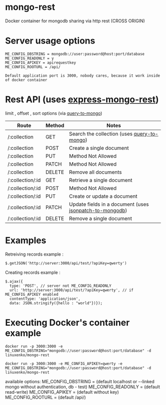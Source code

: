 # mongo-rest
Docker container for mongodb sharing via http rest (CROSS ORIGIN)

# Server usage options

	ME_CONFIG_DBSTRING = mongodb://user:password@host:port/database
	ME_CONFIG_READONLY = y  
	ME_CONFIG_APIKEY = apirequestkey
	ME_CONFIG_ROOTURL = /api/
	
	Default application port is 3000, nobody cares, because it work inside of docker container
	
# Rest API (uses [express-mongo-rest](https://github.com/pbatey/express-mongo-rest))

limit , offset , sort options (via [query-to-mongo](https://www.npmjs.com/package/query-to-mongo))

| Route            | Method | Notes                       |
| ---------------- | ------ | --------------------------- |
| /:collection     | GET    | Search the collection (uses [query-to-mongo](https://www.npmjs.com/package/query-to-mongo)) |
| /:collection     | POST   | Create a single document    |
| /:collection     | PUT    | Method Not Allowed          |
| /:collection     | PATCH  | Method Not Allowed          |
| /:collection     | DELETE | Remove all documents        |
| /:collection/:id | GET    | Retrieve a single document  |
| /:collection/:id | POST   | Method Not Allowed          |
| /:collection/:id | PUT    | Create or update a document |
| /:collection/:id | PATCH  | Update fields in a document (uses [jsonpatch-to-mongodb](https://www.npmjs.com/package/jsonpatch-to-mongodb)) |
| /:collection/:id | DELETE | Remove a single document    |


# Examples 

Retreiving records example :
```
$.getJSON('http://server:3000/api/test/?apiKey=qwerty')
```

Creating records example :
```
$.ajax({ 
  type: 'POST', // server not ME_CONFIG_READONLY 
  url: 'http://server:3000/api/test/?apiKey=qwerty', // if ME_CONFIG_APIKEY enabled 
  contentType: 'application/json',
  data: JSON.stringify({hello : "world"})});
```

# Executing Docker's container example 

```
docker run -p 3000:3000 -e ME_CONFIG_DBSTRING="mongodb://user:password@host:port/database" -d linuxenko/mongo-rest
```

```
docker run -p 3000:3000 -e ME_CONFIG_APIKEY=qwerty -e ME_CONFIG_DBSTRING="mongodb://user:password@host:port/database" -d linuxenko/mongo-rest
```

available options:
        ME_CONFIG_DBSTRING = (default localhost or --linked mongo without authentication, db - test)
	ME_CONFIG_READONLY = (default read-write)
	ME_CONFIG_APIKEY = (default without key)
	ME_CONFIG_ROOTURL  = (default /api/)
